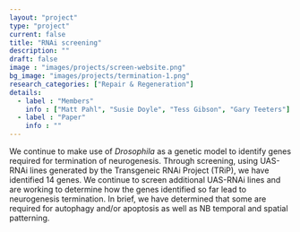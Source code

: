 ```yaml
---
layout: "project"
type: "project"
current: false
title: "RNAi screening"
description: ""
draft: false
image : "images/projects/screen-website.png"
bg_image: "images/projects/termination-1.png"
research_categories: ["Repair & Regeneration"]
details:
  - label : "Members"
    info : ["Matt Pahl", "Susie Doyle", "Tess Gibson", "Gary Teeters"]
  - label : "Paper"
    info : ""
---
```


We continue to make use of _Drosophila_ as a genetic model to identify genes required for termination of neurogenesis. Through screening, using UAS-RNAi lines generated by the Transgeneic RNAi Project (TRiP), we have identified 14 genes. We continue to screen additional UAS-RNAi lines and are working to determine how the genes identified so far lead to neurogenesis termination. In brief, we have determined that some are required for autophagy and/or apoptosis as well as NB temporal and spatial patterning.

